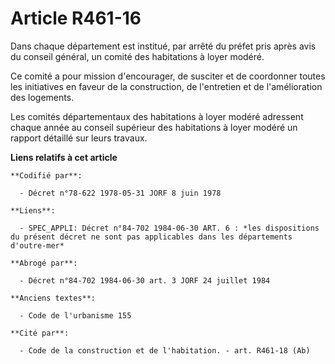 # Article R461-16

Dans chaque département est institué, par arrêté du préfet pris après avis du conseil général, un comité des habitations à
loyer modéré.

Ce comité a pour mission d'encourager, de susciter et de coordonner toutes les initiatives en faveur de la construction, de
l'entretien et de l'amélioration des logements.

Les comités départementaux des habitations à loyer modéré adressent chaque année au conseil supérieur des habitations à loyer
modéré un rapport détaillé sur leurs travaux.

**Liens relatifs à cet article**

	**Codifié par**:

	  - Décret n°78-622 1978-05-31 JORF 8 juin 1978

	**Liens**:

	  - SPEC_APPLI: Décret n°84-702 1984-06-30 ART. 6 : *les dispositions du présent décret ne sont pas applicables dans les départements d'outre-mer*

	**Abrogé par**:

	  - Décret n°84-702 1984-06-30 art. 3 JORF 24 juillet 1984

	**Anciens textes**:

	  - Code de l'urbanisme 155

	**Cité par**:

	  - Code de la construction et de l'habitation. - art. R461-18 (Ab)

